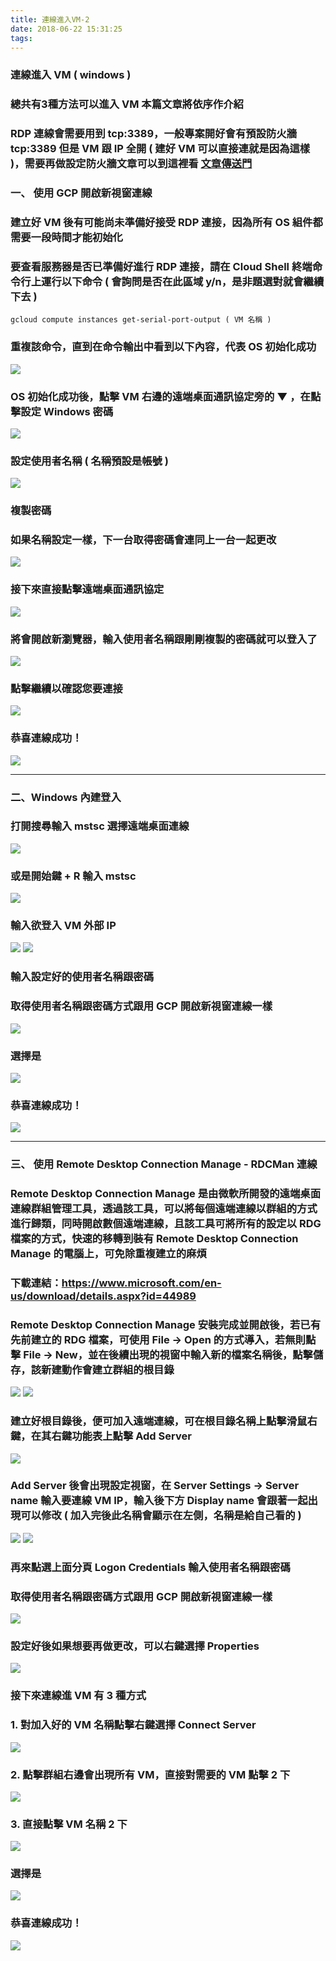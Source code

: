 ```yaml
---
title: 連線進入VM-2
date: 2018-06-22 15:31:25
tags:
---
```


### 連線進入 VM ( windows )

### 總共有3種方法可以進入 VM 本篇文章將依序作介紹

### RDP 連線會需要用到 tcp:3389，一般專案開好會有預設防火牆 tcp:3389 但是 VM 跟 IP 全開 ( 建好 VM 可以直接連就是因為這樣 )，需要再做設定防火牆文章可以到這裡看 [文章傳送門](https://snoopy30485.github.io/2018/06/20/%E9%98%B2%E7%81%AB%E7%89%86/)

### 一、 使用 GCP 開啟新視窗連線

### 建立好 VM 後有可能尚未準備好接受 RDP 連接，因為所有 OS 組件都需要一段時間才能初始化

### 要查看服務器是否已準備好進行 RDP 連接，請在 Cloud Shell 終端命令行上運行以下命令 ( 會詢問是否在此區域 y/n，是非題選對就會繼續下去 )

```
gcloud compute instances get-serial-port-output ( VM 名稱 )
```

### 重複該命令，直到在命令輸出中看到以下內容，代表 OS 初始化成功

![ ](images/1.png)

### OS 初始化成功後，點擊 VM 右邊的遠端桌面通訊協定旁的 ▼ ，在點擊設定 Windows 密碼

![ ](images/2.png)

### 設定使用者名稱 ( 名稱預設是帳號 )

![ ](images/3.png)

### 複製密碼

### 如果名稱設定一樣，下一台取得密碼會連同上一台一起更改

![ ](images/4.png)

### 接下來直接點擊遠端桌面通訊協定

![ ](images/5.png)

### 將會開啟新瀏覽器，輸入使用者名稱跟剛剛複製的密碼就可以登入了

![ ](images/6.png)

### 點擊繼續以確認您要連接

![ ](images/7.png)

### 恭喜連線成功！

![ ](images/8.png)

***

### 二、Windows 內建登入

### 打開搜尋輸入 mstsc 選擇遠端桌面連線

![ ](images/9.png)

### 或是開始鍵 + R 輸入 mstsc

![ ](images/10.png)

### 輸入欲登入 VM 外部 IP

![ ](images/11.png)
![ ](images/12.png)

### 輸入設定好的使用者名稱跟密碼

### 取得使用者名稱跟密碼方式跟用 GCP 開啟新視窗連線一樣

![ ](images/13.png)

### 選擇是

![ ](images/14.png)

### 恭喜連線成功！

![ ](images/15.png)

***

### 三、 使用 Remote Desktop Connection Manage - RDCMan 連線

### Remote Desktop Connection Manage 是由微軟所開發的遠端桌面連線群組管理工具，透過該工具，可以將每個遠端連線以群組的方式進行歸類，同時開啟數個遠端連線，且該工具可將所有的設定以 RDG 檔案的方式，快速的移轉到裝有 Remote Desktop Connection Manage 的電腦上，可免除重複建立的麻煩

### 下載連結：https://www.microsoft.com/en-us/download/details.aspx?id=44989

### Remote Desktop Connection Manage 安裝完成並開啟後，若已有先前建立的 RDG 檔案，可使用 File → Open 的方式導入，若無則點擊 File → New，並在後續出現的視窗中輸入新的檔案名稱後，點擊儲存，該新建動作會建立群組的根目錄

![ ](images/16.png)
![ ](images/17.png)

### 建立好根目錄後，便可加入遠端連線，可在根目錄名稱上點擊滑鼠右鍵，在其右鍵功能表上點擊 Add Server

![ ](images/18.png)

### Add Server 後會出現設定視窗，在 Server Settings → Server name 輸入要連線 VM IP，輸入後下方 Display name 會跟著一起出現可以修改 ( 加入完後此名稱會顯示在左側，名稱是給自己看的 )

![ ](images/19.png)
![ ](images/31.1.png)

### 再來點選上面分頁 Logon Credentials 輸入使用者名稱跟密碼

### 取得使用者名稱跟密碼方式跟用 GCP 開啟新視窗連線一樣

![ ](images/20.png)

### 設定好後如果想要再做更改，可以右鍵選擇 Properties

![ ](images/32.png)

### 接下來連線進 VM 有 3 種方式

### 1. 對加入好的 VM 名稱點擊右鍵選擇 Connect Server

![ ](images/21.png)

### 2. 點擊群組右邊會出現所有 VM，直接對需要的 VM 點擊 2 下

![ ](images/22.1.png)

### 3. 直接點擊 VM 名稱 2 下

![ ](images/23.png)

### 選擇是

![ ](images/24.png)

### 恭喜連線成功！

![ ](images/25.png)